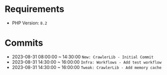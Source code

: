 # Requirements
- PHP Version: `8.2`

# Commits
-  2023-08-31 08:00:00 ~ 14:30:00 `New: CrawlerLib - Initial Commit`
-  2023-08-31 14:30:00 ~ 16:00:00 `Infra: Workflows - Add test workflow`
-  2023-08-31 14:30:00 ~ 16:00:00 `Tweak: CrawlerLib - Add memory cache`
